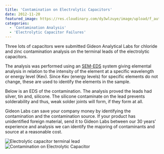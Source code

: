 ```yaml
---
title: 'Contamination on Electrolytic Capacitors'
date: 2012-11-20
featured_image: https://res.cloudinary.com/dy3wlzuye/image/upload/f_auto,c_scale,w_250/v1/GideonLabs/electrolytic-capacitor-terminal-lead.jpg
categories:
  - 'Contamination Analysis'
  - 'Electrolytic Capacitor Failures'
---
```


Three lots of capacitors were submitted Gideon Analytical Labs for chloride and zinc contamination analysis on the terminal leads of the electrolytic capacitors.

The analysis was performed using an [SEM-EDS](/analytical-services/scanning-electron-microscopy/) system giving elemental analysis in relation to the intensity of the element at a specific wavelength or energy level (Kev). Since Kev (energy levels) for specific elements do not change, these are used to identify the elements in the sample.

Below is an EDS of the contamination. The analysis proved the leads had silver, tin and, silicone. The silicone contaminate on the lead prevents solderability and thus, weak solder joints will form, if they form at all.

Gideon Labs can save your company money by identifying the contamination and the contamination source. If your product has unidentified foreign material, send it to Gideon Labs between our 30 years’ experience and analysis we can identify the majoring of contaminants and source at a reasonable cost.

![Electrolytic capacitor terminal lead](https://res.cloudinary.com/dy3wlzuye/image/upload/f_auto,c_scale,w_300/GideonLabs/electrolytic-capacitor-terminal-lead.jpg 'Electrolytic capacitor terminal lead')
![Contamination on Electrolytic Capacitor](https://res.cloudinary.com/dy3wlzuye/image/upload/f_auto,c_scale,w_300/GideonLabs/CEC.jpg 'Contamination on Electrolytic Capacitor')

